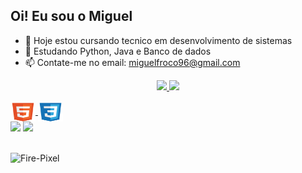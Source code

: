 ## Oi! Eu sou o Miguel

- 🔭 Hoje estou cursando tecnico em desenvolvimento de sistemas
- 🌱 Estudando Python, Java e Banco de dados
- 📫 Contate-me no email: miguelfroco96@gmail.com



<div align="center">
  <a href="https://github.com/Bosssx">
  <img height="180em" src="https://github-readme-stats.vercel.app/api?username=Bosssx&show_icons=true&theme=dracula&include_all_commits=true&count_private=true"/>
  <img height="180em" src="https://github-readme-stats.vercel.app/api/top-langs/?username=Bosssx&layout=compact&langs_count=7&theme=dracula"/>
  </div>

<div style="display: inline_block"><br>
 
  <img align="center" alt="Rafa-HTML" height="30" width="40" src="https://raw.githubusercontent.com/devicons/devicon/master/icons/html5/html5-original.svg">
  <img align="center" alt="Rafa-CSS" height="30" width="40" src="https://raw.githubusercontent.com/devicons/devicon/master/icons/css3/css3-original.svg">
</div>

<div>
  <a href="https://www.instagram.com/_miguelo_x/" target="_blank"><img src="https://img.shields.io/badge/-Instagram-%23E4405F?style=for-the-badge&logo=instagram&logoColor=white" target="_blank"></a>
  <a href="https://www.linkedin.com/in/miguelbripoll/" target="_blank"><img src="https://img.shields.io/badge/-LinkedIn-%230077B5?style=for-the-badge&logo=linkedin&logoColor=white" target="_blank"></a> 
 
 
</div>
<br>

<div>
  
 ![Fire-Pixel](https://github.com/user-attachments/assets/3f50b0d4-5a27-403e-bb4a-e6e67aeb80c1)

 
</div>
